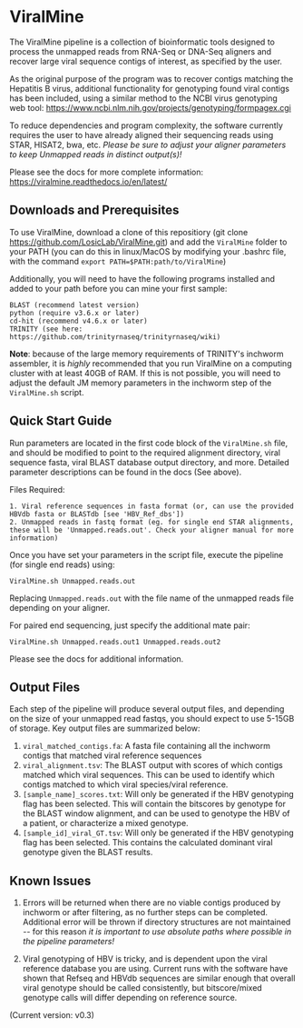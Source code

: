 ViralMine
=============

The ViralMine pipeline is a collection of bioinformatic tools designed to process the unmapped reads from RNA-Seq or DNA-Seq aligners and recover large viral sequence contigs of interest, as specified by the user. 

As the original purpose of the program was to recover contigs matching the Hepatitis B virus, additional functionality for genotyping found viral contigs has been included, using a similar method to the NCBI virus genotyping web tool: https://www.ncbi.nlm.nih.gov/projects/genotyping/formpagex.cgi

To reduce dependencies and program complexity, the software currently requires the user to have already aligned their sequencing reads using STAR, HISAT2, bwa, etc. *Please be sure to adjust your aligner parameters to keep Unmapped reads in distinct output(s)!*

Please see the docs for more complete information: https://viralmine.readthedocs.io/en/latest/


## Downloads and Prerequisites ##

To use ViralMine, download a clone of this repositiory (git clone https://github.com/LosicLab/ViralMine.git) and add the `ViralMine` folder to your PATH (you can do this in linux/MacOS by modifying your .bashrc file, with the command `export PATH=$PATH:path/to/ViralMine`)

Additionally, you will need to have the following programs installed and added to your path before you can mine your first sample:

```
BLAST (recommend latest version)
python (require v3.6.x or later)
cd-hit (recommend v4.6.x or later)
TRINITY (see here: https://github.com/trinityrnaseq/trinityrnaseq/wiki)
```

**Note**: because of the large memory requirements of TRINITY's inchworm assembler, it is *highly* recommended that you run ViralMine on a computing cluster with at least 40GB of RAM. If this is not possible, you will need to adjust the default JM memory parameters in the inchworm step of the `ViralMine.sh` script.   


## Quick Start Guide ##

Run parameters are located in the first code block of the `ViralMine.sh` file, and should be modified to point to the required alignment directory, viral sequence fasta, viral BLAST database output directory, and more. Detailed parameter descriptions can be found in the docs (See above).

Files Required:

```
1. Viral reference sequences in fasta format (or, can use the provided HBVdb fasta or BLASTdb [see 'HBV_Ref_dbs'])
2. Unmapped reads in fastq format (eg. for single end STAR alignments, these will be 'Unmapped.reads.out'. Check your aligner manual for more information)
```

Once you have set your parameters in the script file, execute the pipeline (for single end reads) using:

```
ViralMine.sh Unmapped.reads.out
```

Replacing `Unmapped.reads.out` with the file name of the unmapped reads file depending on your aligner.

For paired end sequencing, just specify the additional mate pair:

```
ViralMine.sh Unmapped.reads.out1 Unmapped.reads.out2
```

Please see the docs for additional information.


## Output Files ##

Each step of the pipeline will produce several output files, and depending on the size of your unmapped read fastqs, you should expect to use 5-15GB of storage. Key output files are summarized below:

1. `viral_matched_contigs.fa`: A fasta file containing all the inchworm contigs that matched viral reference sequences
2. `viral_alignment.tsv`: The BLAST output with scores of which contigs matched which viral sequences. This can be used to identify which contigs matched to which viral species/viral reference.
3. `[sample_name]_scores.txt`: Will only be generated if the HBV genotyping flag has been selected. This will contain the bitscores by genotype for the BLAST window alignment, and can be used to genotype the HBV of a patient, or characterize a mixed genotype.
4. `[sample_id]_viral_GT.tsv`: Will only be generated if the HBV genotyping flag has been selected. This contains the calculated dominant viral genotype given the BLAST results. 

## Known Issues ##

1. Errors will be returned when there are no viable contigs produced by inchworm or after filtering, as no further steps can be completed. Additional error will be thrown if directory structures are not maintained -- for this reason *it is important to use absolute paths where possible in the pipeline parameters!*

2. Viral genotyping of HBV is tricky, and is dependent upon the viral reference database you are using. Current runs with the software have shown that Refseq and HBVdb sequences are similar enough that overall viral genotype should be called consistently, but bitscore/mixed genotype calls will differ depending on reference source. 


(Current version: v0.3)
